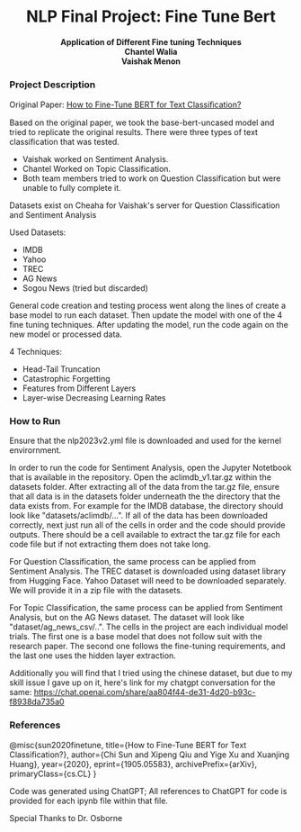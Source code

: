 <h1 style="text-align: center;">NLP Final Project: Fine Tune Bert</h1>
<h4 style="text-align: center;">Application of Different Fine tuning Techniques<br>Chantel Walia<br>Vaishak Menon</h4>
<h4 style="text-align: center;"></h4>

### Project Description

Original Paper: <a href="https://arxiv.org/abs/1905.05583">How to Fine-Tune BERT for Text Classiﬁcation?</a>

Based on the original paper, we took the base-bert-uncased model and tried to replicate the original results. There were three types of text classification that was tested. 

- Vaishak worked on Sentiment Analysis. 
- Chantel Worked on Topic Classification.
- Both team members tried to work on Question Classification but were unable to fully complete it.

Datasets exist on Cheaha for Vaishak's server for Question Classification and Sentiment Analysis

Used Datasets:

- IMDB
- Yahoo
- TREC
- AG News
- Sogou News (tried but discarded)

General code creation and testing process went along the lines of create a base model to run each dataset. Then update the model with one of the 4 fine tuning techniques. After updating the model, run the code again on the new model or processed data.

4 Techniques:
- Head-Tail Truncation
- Catastrophic Forgetting
- Features from Different Layers
- Layer-wise Decreasing Learning Rates

### How to Run

Ensure that the nlp2023v2.yml file is downloaded and used for the kernel envirornment.

In order to run the code for Sentiment Analysis, open the Jupyter Notetbook that is available in the repository. Open the aclimdb_v1.tar.gz within the datasets folder. After extracting all of the data from the tar.gz file, ensure that all data is in the datasets folder underneath the the directory that the data exists from. For example for the IMDB database, the directory should look like "datasets/aclimdb/...". If all of the data has been downloaded correctly, next just run all of the cells in order and the code should provide outputs. There should be a cell available to extract the tar.gz file for each code file but if not extracting them does not take long.

For Question Classification, the same process can be applied from Sentiment Analysis. The TREC dataset is downloaded using dataset library from Hugging Face. Yahoo Dataset will need to be downloaded separately. We will provide it in a zip file with the datasets.

For Topic Classification, the same process can be applied from Sentiment Analysis, but on the AG News dataset.
The dataset will look like "dataset/ag_news_csv/..". The cells in the project are each individual model trials.
The first one is a base model that does not follow suit with the research paper. The second one follows the fine-tuning requirements, and the last one uses the hidden layer extraction. 

Additionally you will find that I tried using the chinese dataset, but due to my skill issue I gave up on it, here's link for my chatgpt conversation for the same: 
https://chat.openai.com/share/aa804f44-de31-4d20-b93c-f8938da735a0

### References

@misc{sun2020finetune,
      title={How to Fine-Tune BERT for Text Classification?}, 
      author={Chi Sun and Xipeng Qiu and Yige Xu and Xuanjing Huang},
      year={2020},
      eprint={1905.05583},
      archivePrefix={arXiv},
      primaryClass={cs.CL}
}

Code was generated using ChatGPT; All references to ChatGPT for code is provided for each ipynb file within that file.

Special Thanks to Dr. Osborne
